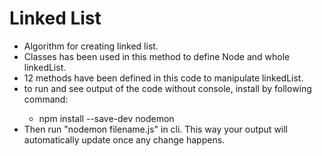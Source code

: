 # Linked List

- Algorithm for creating linked list.
- Classes has been used in this method to define Node and whole linkedList.
- 12 methods have been defined in this code to manipulate linkedList.
- to run and see output of the code without console, install <nodemon> by following command:
  - npm install --save-dev nodemon
- Then run "nodemon filename.js" in cli. This way your output will automatically update once any change happens.
